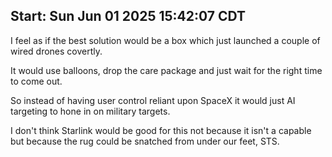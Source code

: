 ## Start: Sun Jun 01 2025 15:42:07 CDT


I feel as if the best solution would be a box which just launched a couple of wired drones covertly. 


It would use balloons, drop the care package and just wait for the right time to come out. 


So instead of having user control reliant upon SpaceX it would just AI targeting to hone in on military targets. 


I don't think Starlink would be good for this not because it isn't a capable but because the rug could be snatched from under our feet, STS. 




